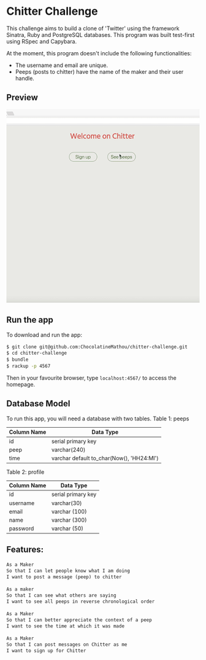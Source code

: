 # Chitter Challenge

This challenge aims to build a clone of 'Twitter' using the framework Sinatra, Ruby and PostgreSQL databases.
This program was built test-first using RSpec and Capybara.

At the moment, this program doesn't include the following functionalities:
* The username and email are unique.
* Peeps (posts to chitter) have the name of the maker and their user handle.

Preview
-------
![Chitter Preview](./public/img/Chitter.gif)

Run the app
-------

To download and run the app:
```sh
$ git clone git@github.com:ChocolatineMathou/chitter-challenge.git
$ cd chitter-challenge
$ bundle
$ rackup -p 4567
```
Then in your favourite browser, type `localhost:4567/` to access the homepage.

Database Model
-------

To run this app, you will need a database with two tables.
Table 1: peeps

| Column Name | Data Type |
| ----------- | --------- |
| id          | serial primary key |
| peep        | varchar(240) |
| time        | varchar default to_char(Now(), 'HH24:MI') |

Table 2: profile

| Column Name | Data Type |
| ----------- | --------- |
| id          | serial primary key |
| username    | varchar(30) |
| email       | varchar (100) |
| name        | varchar (300) |
| password    | varchar (50) |


Features:
-------

```
As a Maker
So that I can let people know what I am doing  
I want to post a message (peep) to chitter

As a maker
So that I can see what others are saying  
I want to see all peeps in reverse chronological order

As a Maker
So that I can better appreciate the context of a peep
I want to see the time at which it was made

As a Maker
So that I can post messages on Chitter as me
I want to sign up for Chitter
```
